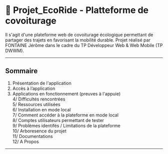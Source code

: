 # 🥬 Projet_EcoRide - Platteforme de covoiturage 
Il s'agit d'une plateforme web de covoiturage écologique permettant de partager des trajets en favorisant la mobilité durable.
Projet réalisé par FONTAINE Jérôme dans le cadre du TP Développeur Web & Web Mobile (TP DWWM).

---

## Sommaire
1. Présentation de l'application 
2. Accès à l’application  
3. Applications en fonctionnement (preuves à l'appuie)  
4/ Difficultés rencontrées  
5/ Ressources utilisées  
6/ Installation en mode local  
7/ Comment accéder à la plateforme en mode local  
8/ Comptes utilisateurs permettant de tester  
9/ Problèmes identifés / Limitations de la plateforme  
10/ Arboresence du projet  
11/ Documentations  
12/ A Propos  

---


